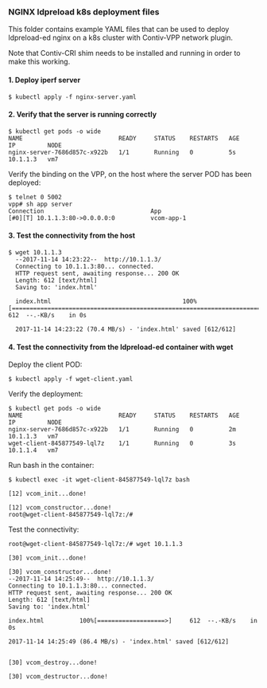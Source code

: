 ### NGINX ldpreload k8s deployment files

This folder contains example YAML files that can be used to deploy ldpreload-ed nginx
on a k8s cluster with Contiv-VPP network plugin.

Note that Contiv-CRI shim needs to be installed and running in order to make this working.

#### 1. Deploy iperf server
```
$ kubectl apply -f nginx-server.yaml
```

#### 2. Verify that the server is running correctly
```
$ kubectl get pods -o wide
NAME                           READY     STATUS    RESTARTS   AGE       IP         NODE
nginx-server-7686d857c-x922b   1/1       Running   0          5s        10.1.1.3   vm7
```

Verify the binding on the VPP, on the host where the server POD has been deployed:
```
$ telnet 0 5002
vpp# sh app server
Connection                              App                 
[#0][T] 10.1.1.3:80->0.0.0.0:0          vcom-app-1           
```

#### 3. Test the connectivity from the host
```
$ wget 10.1.1.3
  --2017-11-14 14:23:22--  http://10.1.1.3/
  Connecting to 10.1.1.3:80... connected.
  HTTP request sent, awaiting response... 200 OK
  Length: 612 [text/html]
  Saving to: 'index.html'
  
  index.html                                     100%[=================================================================================================>]     612  --.-KB/s    in 0s      
  
  2017-11-14 14:23:22 (70.4 MB/s) - 'index.html' saved [612/612]
```

#### 4. Test the connectivity from the ldpreload-ed container with wget
Deploy the client POD:
```
$ kubectl apply -f wget-client.yaml
```

Verify the deployment:
```
$ kubectl get pods -o wide
NAME                           READY     STATUS    RESTARTS   AGE       IP         NODE
nginx-server-7686d857c-x922b   1/1       Running   0          2m        10.1.1.3   vm7
wget-client-845877549-lql7z    1/1       Running   0          3s        10.1.1.4   vm7
```

Run bash in the container:
```
$ kubectl exec -it wget-client-845877549-lql7z bash

[12] vcom_init...done!

[12] vcom_constructor...done!
root@wget-client-845877549-lql7z:/#
```

Test the connectivity:
```
root@wget-client-845877549-lql7z:/# wget 10.1.1.3

[30] vcom_init...done!

[30] vcom_constructor...done!
--2017-11-14 14:25:49--  http://10.1.1.3/
Connecting to 10.1.1.3:80... connected.
HTTP request sent, awaiting response... 200 OK
Length: 612 [text/html]
Saving to: 'index.html'

index.html          100%[===================>]     612  --.-KB/s    in 0s      

2017-11-14 14:25:49 (86.4 MB/s) - 'index.html' saved [612/612]


[30] vcom_destroy...done!

[30] vcom_destructor...done!
```
